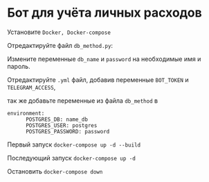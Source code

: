 <h1>Бот для учёта личных расходов</h1>
<p>Установите <code>Docker, Docker-compose</code></p>
<p>Отредактируйте файл <code>db_method.py</code>:</p>
<p>Измените переменные <code>db_name</code> и <code>password</code> на необходимые имя и пароль.</p>
<p>Отредактируйте <code>.yml</code> файл, добавив переменные <code>BOT_TOKEN</code> и <code>TELEGRAM_ACCESS</code>,</p>
<p>так же добавьте переменные из файла <code>db_method</code> в 
<p><code>environment:
      POSTGRES_DB: name_db
      POSTGRES_USER: postgres
      POSTGRES_PASSWORD: password</code></p>
<p>Первый запуск <code>docker-compose up -d --build</code></p>
<p>Последующий запуск <code>docker-compose up -d</code></p>
<p>Остановить <code>docker-compose down</code></p>
   
